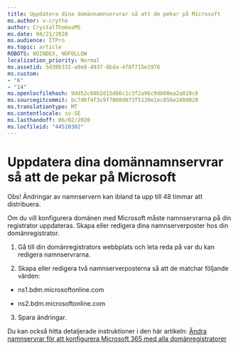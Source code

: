 ```yaml
---
title: Uppdatera dina domännamnservrar så att de pekar på Microsoft
ms.author: v-crytho
author: CrystalThomasMS
ms.date: 04/21/2020
ms.audience: ITPro
ms.topic: article
ROBOTS: NOINDEX, NOFOLLOW
localization_priority: Normal
ms.assetid: 5d38b331-a0e8-4937-8bda-4f8f715e1976
ms.custom:
- "6"
- "14"
ms.openlocfilehash: 9dd52c60b2d15d66c1c3f2a96c9db08ea2a010c6
ms.sourcegitcommit: bc7d6f4f3c9f7060d073f5130e1ec856e248d020
ms.translationtype: MT
ms.contentlocale: sv-SE
ms.lasthandoff: 06/02/2020
ms.locfileid: "44510302"
---
```

# <a name="update-your-domain-nameservers-to-point-to-microsoft"></a>Uppdatera dina domännamnservrar så att de pekar på Microsoft

Obs! Ändringar av namnservern kan ibland ta upp till 48 timmar att distribuera.
  
Om du vill konfigurera domänen med Microsoft måste namnservrarna på din registrator uppdateras. Skapa eller redigera dina namnserverposter hos din domänregistrator.
  
1. Gå till din domänregistrators webbplats och leta reda på var du kan redigera namnservrarna.

2. Skapa eller redigera två namnserverposterna så att de matchar följande värden:

  - ns1.bdm.microsoftonline.com

  - ns2.bdm.microsoftonline.com

3. Spara ändringar.

Du kan också hitta detaljerade instruktioner i den här artikeln: [Ändra namnservrar för att konfigurera Microsoft 365 med alla domänregistratorer](https://docs.microsoft.com/microsoft-365/admin/get-help-with-domains/change-nameservers-at-any-domain-registrar)
  